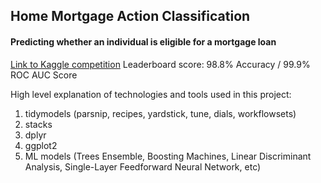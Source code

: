 ## Home Mortgage Action Classification

#### Predicting whether an individual is eligible for a mortgage loan

[Link to Kaggle competition](https://www.kaggle.com/competitions/ucla-stats-101c-2023-su-classification/overview)
Leaderboard score: 98.8% Accuracy / 99.9% ROC AUC Score

High level explanation of technologies and tools used in this project:

1. tidymodels (parsnip, recipes, yardstick, tune, dials, workflowsets)
2. stacks
3. dplyr
4. ggplot2
5. ML models (Trees Ensemble, Boosting Machines, Linear Discriminant Analysis, Single-Layer Feedforward Neural Network, etc)

